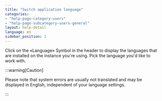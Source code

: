 ```yaml
---
title: "Switch application language"
categories:
- "help-page-category-users"
- "help-page-subcategory-users-general"
layout: help-detail
language: en
sidebar_position: 1
---
```


Click on the &laquo;Language&raquo; Symbol in the header to display the languages that are installed on the instance you're using. Pick the language you'd like to work with. 

:::warning[Caution]

Please note that system errors are usually not translated and may be displayed in English, independent of your language settings.

:::